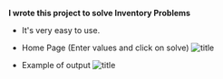 **I wrote this project to solve Inventory Problems**

- It's very easy to use.

- Home Page (Enter values and click on solve)
![title](https://github.com/Th3hassan/CollegeProjects/blob/master/Inventory%20Model/images/Home.png)

- Example of output
![title](https://github.com/Th3hassan/CollegeProjects/blob/master/Inventory%20Model/images/Solution.png)
